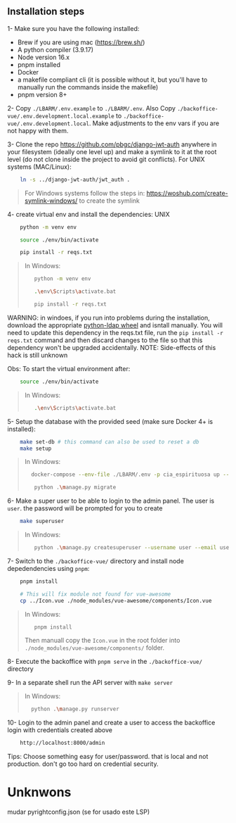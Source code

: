 ## Installation steps

1- Make sure you have the following installed:

- Brew if you are using mac (https://brew.sh/)
- A python compiler (3.9.17)
- Node version 16.x
- pnpm installed
- Docker
- a makefile compliant cli (it is possible without it, but you'll have to manually run the commands inside the makefile)
- pnpm version 8+

2- Copy `./LBARM/.env.example` to `./LBARM/.env`.
Also Copy `./backoffice-vue/.env.development.local.example` to `./backoffice-vue/.env.development.local`. Make adjustments to the env vars if you are not happy with them.

3- Clone the repo https://github.com/pbgc/django-jwt-auth anywhere in your filesystem (ideally one level up) and make a symlink to it at the root level (do not clone inside the project to avoid git conflicts).
For UNIX systems (MAC/Linux):

```bash
    ln -s ../django-jwt-auth/jwt_auth .
```

> For Windows systems follow the steps in: https://woshub.com/create-symlink-windows/ to create the symlink

4- create virtual env and install the dependencies:
UNIX

```bash
    python -m venv env

    source ./env/bin/activate

    pip install -r reqs.txt
```

> In Windows:
>
> ```bash
>    python -m venv env
>
>    .\env\Scripts\activate.bat
>
>    pip install -r reqs.txt
> ```

WARNING: in windoes, if you run into problems during the installation, download the appropriate [python-ldap wheel](https://www.lfd.uci.edu/~gohlke/pythonlibs/#python-ldap) and isntall manually. You will need to update this dependency in the reqs.txt file, run the `pip install -r reqs.txt` command and then discard changes to the file so that this dependency won't be upgraded accidentally.
NOTE: Side-effects of this hack is still unknown

Obs: To start the virtual environment after:

```bash
    source ./env/bin/activate
```

> In Windows:
>
> ```bash
>    .\env\Scripts\activate.bat
> ```

5- Setup the database with the provided seed (make sure Docker 4+ is installed):

```bash
    make set-db # this command can also be used to reset a db
    make setup
```

> In Windows:
>
> ```bash
> 	docker-compose --env-file ./LBARM/.env -p cia_espirituosa up --build -d
>
>    python .\manage.py migrate
> ```

6- Make a super user to be able to login to the admin panel.
The user is `user`. the password will be prompted for you to create

```bash
    make superuser
```

> In Windows:
>
> ```bash
>    python .\manage.py createsuperuser --username user --email user@email.com
> ```

7- Switch to the `./backoffice-vue/` directory and install node depedendencies using `pnpm`:

```bash
    pnpm install

    # This will fix module not found for vue-awesome
    cp ../Icon.vue ./node_modules/vue-awesome/components/Icon.vue
```

> In Windows:
>
> ```bash
>    pnpm install
> ```
>
> Then manuall copy the `Icon.vue` in the root folder into `./node_modules/vue-awesome/components/` folder.

8- Execute the backoffice with `pnpm serve` in the `./backoffice-vue/` directory

9- In a separate shell run the API server with `make server`

> In Windows:
>
> ```bash
>   python .\manage.py runserver
> ```

10- Login to the admin panel and create a user to access the backoffice
login with credentials created above

```bash
    http://localhost:8000/admin
```

Tips: Choose something easy for user/password. that is local and not production. don't go too hard on credential security.

# Unknwons

mudar pyrightconfig.json (se for usado este LSP)
